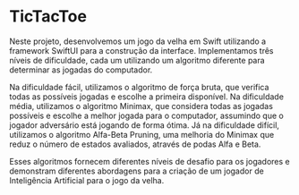 # TicTacToe
Neste projeto, desenvolvemos um jogo da velha em Swift utilizando a framework SwiftUI para a construção da interface. Implementamos três níveis de dificuldade, cada um utilizando um algoritmo diferente para determinar as jogadas do computador.

Na dificuldade fácil, utilizamos o algoritmo de força bruta, que verifica todas as possíveis jogadas e escolhe a primeira disponível. Na dificuldade média, utilizamos o algoritmo Minimax, que considera todas as jogadas possíveis e escolhe a melhor jogada para o computador, assumindo que o jogador adversário está jogando de forma ótima. Já na dificuldade difícil, utilizamos o algoritmo Alfa-Beta Pruning, uma melhoria do Minimax que reduz o número de estados avaliados, através de podas Alfa e Beta.

Esses algoritmos fornecem diferentes níveis de desafio para os jogadores e demonstram diferentes abordagens para a criação de um jogador de Inteligência Artificial para o jogo da velha.
